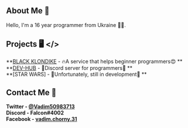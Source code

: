 ## About Me 📝
Hello, I'm a  16 year programmer from Ukraine 🏳‍🌈.

## Projects 🖥️ </>

**[BLACK KLONDIKE](https://github.com/VadimChorrny/VadimChorrny.github.io) - 🔥A service that helps beginner programmers😍 ** <br>
**[DEV-HUB](https://discord.gg/eRCV8d) - 💎Discord server for programmers💎 ** <br>
**[STAR WARS] - 🚀Unfortunately, still in development🙂 **<br>

## Contact Me 📱
**Twitter  - [@Vadim50983713](https://twitter.com/Vadim50983713)** <br>
**Discord  - Falcon#4002** <br>
**Facebook - [vadim.chorny.31](https://www.facebook.com/vadim.chorny.31/)** <br>

